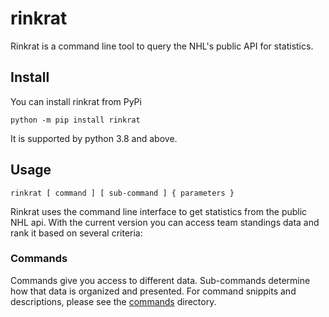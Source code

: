 # rinkrat
Rinkrat is a command line tool to query the NHL's public API for statistics.

## Install
You can install rinkrat from PyPi

    python -m pip install rinkrat

It is supported by python 3.8 and above.

## Usage

    rinkrat [ command ] [ sub-command ] { parameters }

Rinkrat uses the command line interface to get statistics from the public NHL api. With the current version you can access team standings data and rank it based on several criteria:

### Commands
Commands give you access to different data. Sub-commands determine how that data is organized and presented. For command snippits and descriptions, please see the [commands](docs/commands/README.md) directory.
